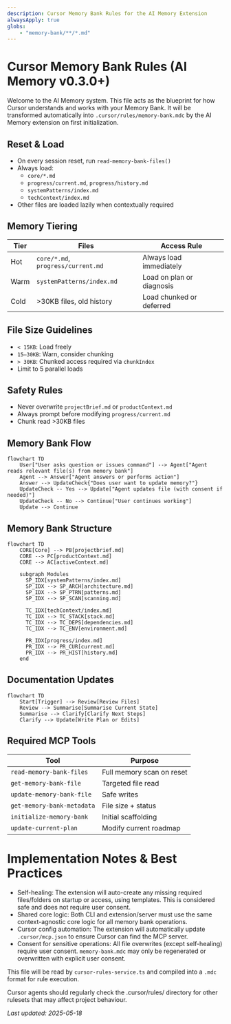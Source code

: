 ```yaml
---
description: Cursor Memory Bank Rules for the AI Memory Extension
alwaysApply: true
globs:
    - "memory-bank/**/*.md"
---
```


# Cursor Memory Bank Rules (AI Memory v0.3.0+)

Welcome to the AI Memory system. This file acts as the blueprint for how Cursor understands and works with your Memory Bank. It will be transformed automatically into `.cursor/rules/memory-bank.mdc` by the AI Memory extension on first initialization.

## Reset & Load

-   On every session reset, run `read-memory-bank-files()`
-   Always load:
    -   `core/*.md`
    -   `progress/current.md`, `progress/history.md`
    -   `systemPatterns/index.md`
    -   `techContext/index.md`
-   Other files are loaded lazily when contextually required

## Memory Tiering

| Tier | Files                              | Access Rule               |
| ---- | ---------------------------------- | ------------------------- |
| Hot  | `core/*.md`, `progress/current.md` | Always load immediately   |
| Warm | `systemPatterns/index.md`          | Load on plan or diagnosis |
| Cold | >30KB files, old history           | Load chunked or deferred  |

## File Size Guidelines

-   `< 15KB`: Load freely
-   `15–30KB`: Warn, consider chunking
-   `> 30KB`: Chunked access required via `chunkIndex`
-   Limit to 5 parallel loads

## Safety Rules

-   Never overwrite `projectBrief.md` or `productContext.md`
-   Always prompt before modifying `progress/current.md`
-   Chunk read >30KB files

## Memory Bank Flow

```mermaid
flowchart TD
    User["User asks question or issues command"] --> Agent["Agent reads relevant file(s) from memory bank"]
    Agent --> Answer["Agent answers or performs action"]
    Answer --> UpdateCheck{"Does user want to update memory?"}
    UpdateCheck -- Yes --> Update["Agent updates file (with consent if needed)"]
    UpdateCheck -- No --> Continue["User continues working"]
    Update --> Continue
```

## Memory Bank Structure

```mermaid
flowchart TD
    CORE[Core] --> PB[projectbrief.md]
    CORE --> PC[productContext.md]
    CORE --> AC[activeContext.md]

    subgraph Modules
      SP_IDX[systemPatterns/index.md]
      SP_IDX --> SP_ARCH[architecture.md]
      SP_IDX --> SP_PTRN[patterns.md]
      SP_IDX --> SP_SCAN[scanning.md]

      TC_IDX[techContext/index.md]
      TC_IDX --> TC_STACK[stack.md]
      TC_IDX --> TC_DEPS[dependencies.md]
      TC_IDX --> TC_ENV[environment.md]

      PR_IDX[progress/index.md]
      PR_IDX --> PR_CUR[current.md]
      PR_IDX --> PR_HIST[history.md]
    end
```

## Documentation Updates

```mermaid
flowchart TD
    Start[Trigger] --> Review[Review Files]
    Review --> Summarise[Summarise Current State]
    Summarise --> Clarify[Clarify Next Steps]
    Clarify --> Update[Write Plan or Edits]
```

## Required MCP Tools

| Tool                       | Purpose                   |
| -------------------------- | ------------------------- |
| `read-memory-bank-files`   | Full memory scan on reset |
| `get-memory-bank-file`     | Targeted file read        |
| `update-memory-bank-file`  | Safe writes               |
| `get-memory-bank-metadata` | File size + status        |
| `initialize-memory-bank`   | Initial scaffolding       |
| `update-current-plan`      | Modify current roadmap    |

# Implementation Notes & Best Practices

- Self-healing: The extension will auto-create any missing required files/folders on startup or access, using templates. This is considered safe and does not require user consent.
- Shared core logic: Both CLI and extension/server must use the same context-agnostic core logic for all memory bank operations.
- Cursor config automation: The extension will automatically update `.cursor/mcp.json` to ensure Cursor can find the MCP server.
- Consent for sensitive operations: All file overwrites (except self-healing) require user consent. `memory-bank.mdc` may only be regenerated or overwritten with explicit user consent.

This file will be read by `cursor-rules-service.ts` and compiled into a `.mdc` format for rule execution.

Cursor agents should regularly check the .cursor/rules/ directory for other rulesets that may affect project behaviour.

_Last updated: 2025-05-18_
